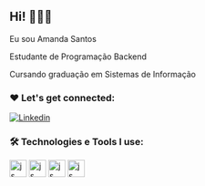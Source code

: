 ## Hi! 👩🏽‍💻

Eu sou Amanda Santos

Estudante de Programação Backend

Cursando graduação em Sistemas de Informação



### ❤️ Let's get connected:
[![Linkedin](https://img.shields.io/badge/LinkedIn-0077B5?style=for-the-badge&logo=linkedin&logoColor=white
)](https://www.linkedin.com/in/amanda-santos-52734726a/)

### 🛠️ Technologies e Tools I use:
<div>
  <img align="center" alt="js" height="30" widht="40" src="https://cdn.jsdelivr.net/gh/devicons/devicon/icons/javascript/javascript-original.svg"/>
  <img align="center" alt="js" height="30" widht="40" src="https://cdn.jsdelivr.net/gh/devicons/devicon/icons/vscode/vscode-original.svg"/>
  <img align="center" alt="js" height="30" widht="40" src="https://cdn.jsdelivr.net/gh/devicons/devicon/icons/nodejs/nodejs-original.svg"/>
  <img align="center" alt="js" height="30" widht="40" src="https://cdn.jsdelivr.net/gh/devicons/devicon/icons/python/python-original.svg"/>
  
</div>
